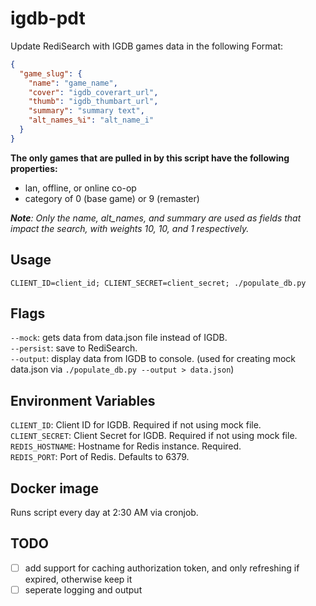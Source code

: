 # igdb-pdt

Update RediSearch with IGDB games data in the following Format:  
```json
{
  "game_slug": {
    "name": "game_name",
    "cover": "igdb_coverart_url",
    "thumb": "igdb_thumbart_url",
    "summary": "summary text",
    "alt_names_%i": "alt_name_i"
  }
}
```

__The only games that are pulled in by this script have the following properties:__
  - lan, offline, or online co-op
  - category of 0 (base game) or 9 (remaster)

*__Note__: Only the name, alt_names, and summary are used as fields that impact the search, with weights 10, 10, and 1 respectively.*  

## Usage

`CLIENT_ID=client_id; CLIENT_SECRET=client_secret; ./populate_db.py`  

## Flags

`--mock`: gets data from data.json file instead of IGDB.  
`--persist`: save to RediSearch.  
`--output`: display data from IGDB to console. (used for creating mock data.json via `./populate_db.py --output > data.json`)  

## Environment Variables

`CLIENT_ID`: Client ID for IGDB. Required if not using mock file.  
`CLIENT_SECRET`: Client Secret for IGDB. Required if not using mock file.  
`REDIS_HOSTNAME`: Hostname for Redis instance. Required.  
`REDIS_PORT`: Port of Redis. Defaults to 6379.  

## Docker image

Runs script every day at 2:30 AM via cronjob.

## TODO
- [ ] add support for caching authorization token, and only refreshing if expired, otherwise keep it
- [ ] seperate logging and output
